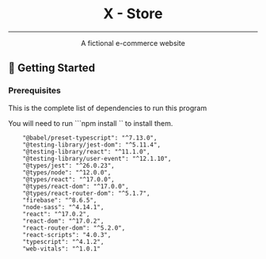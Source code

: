 

<h1 align="center">X - Store</h3>



---

<p align="center"> A fictional e-commerce website
    <br> 
</p>

<!-- ## 📝 Table of Contents
- [Getting Started](#getting_started)
- [Deployment](#deployment)
- [Usage](#usage)
- [TO-DOs](#todo)
- [Built Using](#built_using)
- [Authors](#authors)
- [Acknowledgments](#acknowledgement) -->


## 🏁 Getting Started <a name = "getting_started"></a>
  

### Prerequisites
This is the complete list of dependencies to run this program

You will need to run ```npm install  `` to install them.

```
    "@babel/preset-typescript": "^7.13.0",
    "@testing-library/jest-dom": "^5.11.4",
    "@testing-library/react": "^11.1.0",
    "@testing-library/user-event": "^12.1.10",
    "@types/jest": "^26.0.23",
    "@types/node": "^12.0.0",
    "@types/react": "^17.0.0",
    "@types/react-dom": "^17.0.0",
    "@types/react-router-dom": "^5.1.7",
    "firebase": "^8.6.5",
    "node-sass": "^4.14.1",
    "react": "^17.0.2",
    "react-dom": "^17.0.2",
    "react-router-dom": "^5.2.0",
    "react-scripts": "4.0.3",
    "typescript": "^4.1.2",
    "web-vitals": "^1.0.1"
```



<!-- ## 🎈 Usage <a name="usage"></a>
A .env folder will need to have the following keys: 
* AWS client key and client secret from aws
* S3 bucket name 
* Last.fm API key 

## 🚀 Start The Program <a name = "deployment"></a>
To start the program you will need to go to the program directory and open up your terminal and
1.  Type ```pip3 install``` and Enter to download all the dependencies
2.  Type ```source venv/bin/activate``` to get into the virtual environemnt
3.  Type ``` python3 server.py``` to start the program -->

<!-- ## ⛏️ Built Using <a name = "built_using"></a>
- [Typescript](https://www.sqlalchemy.org/) - ORM
- [React](https://www.sqlite.org/index.html) - Database
- [Firebase](https://flask.palletsprojects.com/en/1.1.x/) - Server Framework
- [Redux](https://jinja.palletsprojects.com/en/2.11.x/) - Templating
- [Stripe](https://www.python.org/) - Server Environment -->
<!-- 
## TO-DOs <a name = "todo"></a>

There are still some functionalities we are working on
- Music player is not fully function, ie. users are not able to skip songs
- Users are not able to create a sub-playlist
- User authentication -->




